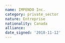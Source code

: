 ```yaml
---
name: IMPENDO Inc.
category: private_sector
nature: Entreprise
nationality: Canada
alliance: 
date_signed: '2018-11-12'
---
```

    